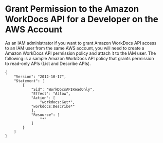 # Grant Permission to the Amazon WorkDocs API for a Developer on the AWS Account<a name="wd-iam-sameacct"></a>

As an IAM administrator if you want to grant Amazon WorkDocs API access to an IAM user from the same AWS account, you will need to create a Amazon WorkDocs API permission policy and attach it to the IAM user\. The following is a sample Amazon WorkDocs API policy that grants permission to read\-only APIs \(List and Describe APIs\)\.

```
{
    "Version": "2012-10-17",
    "Statement": [
        {
            "Sid": "WorkDocsAPIReadOnly",
            "Effect": "Allow",
            "Action": [
                "workdocs:Get*",
		    "workdocs:Describe*"
            ],
            "Resource": [
                "*"
            ]
        }
    ]
}
```
